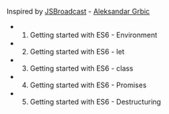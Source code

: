 Inspired by [JSBroadcast](https://www.youtube.com/watch?v=_lGYG_s_yTM&index=1&list=PLEKIsm9AjY8LfH5cYnhJE-L5A7NWis6qB) - [Aleksandar Grbic](https://twitter.com/upbis_cto)

- 01. Getting started with ES6 - Environment 

- 02. Getting started with ES6 - let

- 03. Getting started with ES6 - class

- 04. Getting started with ES6 - Promises 

- 05. Getting started with ES6 - Destructuring